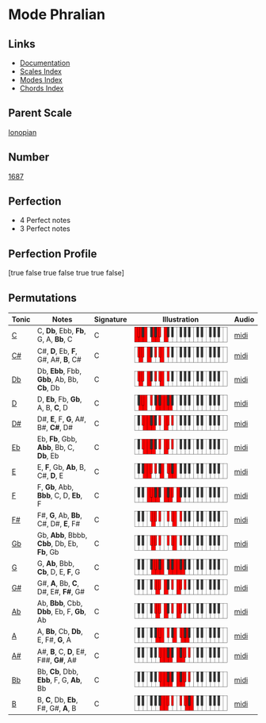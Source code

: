 # Mode Phralian

## Links

- [Documentation](index.md)
- [Scales Index](Scales.md)
- [Modes Index](Modes.md)
- [Chords Index](Chords.md)

## Parent Scale

[Ionopian](ScaleIonopian.md)

## Number

[1687](https://ianring.com/musictheory/scales/1687)

## Perfection

- 4 Perfect notes
- 3 Perfect notes

## Perfection Profile

[true false true false true true false]

## Permutations

| Tonic | Notes | Signature | Illustration | Audio |
|-------|-------|-----------|--------------|-------|
| [C](ModeCNaturalPhralian.md) | C, **Db**, Ebb, **Fb**, G, A, **Bb**, C | C | ![CNaturalPhralian](ModeCNaturalPhralian.png) | [midi](https://github.com/edipermadi/music/blob/main/docs/ModeCNaturalPhralian.mid?raw=true) |
| [C#](ModeCSharpPhralian.md) | C#, **D**, Eb, **F**, G#, A#, **B**, C# | C | ![CSharpPhralian](ModeCSharpPhralian.png) | [midi](https://github.com/edipermadi/music/blob/main/docs/ModeCSharpPhralian.mid?raw=true) |
| [Db](ModeDFlatPhralian.md) | Db, **Ebb**, Fbb, **Gbb**, Ab, Bb, **Cb**, Db | C | ![DFlatPhralian](ModeDFlatPhralian.png) | [midi](https://github.com/edipermadi/music/blob/main/docs/ModeDFlatPhralian.mid?raw=true) |
| [D](ModeDNaturalPhralian.md) | D, **Eb**, Fb, **Gb**, A, B, **C**, D | C | ![DNaturalPhralian](ModeDNaturalPhralian.png) | [midi](https://github.com/edipermadi/music/blob/main/docs/ModeDNaturalPhralian.mid?raw=true) |
| [D#](ModeDSharpPhralian.md) | D#, **E**, F, **G**, A#, B#, **C#**, D# | C | ![DSharpPhralian](ModeDSharpPhralian.png) | [midi](https://github.com/edipermadi/music/blob/main/docs/ModeDSharpPhralian.mid?raw=true) |
| [Eb](ModeEFlatPhralian.md) | Eb, **Fb**, Gbb, **Abb**, Bb, C, **Db**, Eb | C | ![EFlatPhralian](ModeEFlatPhralian.png) | [midi](https://github.com/edipermadi/music/blob/main/docs/ModeEFlatPhralian.mid?raw=true) |
| [E](ModeENaturalPhralian.md) | E, **F**, Gb, **Ab**, B, C#, **D**, E | C | ![ENaturalPhralian](ModeENaturalPhralian.png) | [midi](https://github.com/edipermadi/music/blob/main/docs/ModeENaturalPhralian.mid?raw=true) |
| [F](ModeFNaturalPhralian.md) | F, **Gb**, Abb, **Bbb**, C, D, **Eb**, F | C | ![FNaturalPhralian](ModeFNaturalPhralian.png) | [midi](https://github.com/edipermadi/music/blob/main/docs/ModeFNaturalPhralian.mid?raw=true) |
| [F#](ModeFSharpPhralian.md) | F#, **G**, Ab, **Bb**, C#, D#, **E**, F# | C | ![FSharpPhralian](ModeFSharpPhralian.png) | [midi](https://github.com/edipermadi/music/blob/main/docs/ModeFSharpPhralian.mid?raw=true) |
| [Gb](ModeGFlatPhralian.md) | Gb, **Abb**, Bbbb, **Cbb**, Db, Eb, **Fb**, Gb | C | ![GFlatPhralian](ModeGFlatPhralian.png) | [midi](https://github.com/edipermadi/music/blob/main/docs/ModeGFlatPhralian.mid?raw=true) |
| [G](ModeGNaturalPhralian.md) | G, **Ab**, Bbb, **Cb**, D, E, **F**, G | C | ![GNaturalPhralian](ModeGNaturalPhralian.png) | [midi](https://github.com/edipermadi/music/blob/main/docs/ModeGNaturalPhralian.mid?raw=true) |
| [G#](ModeGSharpPhralian.md) | G#, **A**, Bb, **C**, D#, E#, **F#**, G# | C | ![GSharpPhralian](ModeGSharpPhralian.png) | [midi](https://github.com/edipermadi/music/blob/main/docs/ModeGSharpPhralian.mid?raw=true) |
| [Ab](ModeAFlatPhralian.md) | Ab, **Bbb**, Cbb, **Dbb**, Eb, F, **Gb**, Ab | C | ![AFlatPhralian](ModeAFlatPhralian.png) | [midi](https://github.com/edipermadi/music/blob/main/docs/ModeAFlatPhralian.mid?raw=true) |
| [A](ModeANaturalPhralian.md) | A, **Bb**, Cb, **Db**, E, F#, **G**, A | C | ![ANaturalPhralian](ModeANaturalPhralian.png) | [midi](https://github.com/edipermadi/music/blob/main/docs/ModeANaturalPhralian.mid?raw=true) |
| [A#](ModeASharpPhralian.md) | A#, **B**, C, **D**, E#, F##, **G#**, A# | C | ![ASharpPhralian](ModeASharpPhralian.png) | [midi](https://github.com/edipermadi/music/blob/main/docs/ModeASharpPhralian.mid?raw=true) |
| [Bb](ModeBFlatPhralian.md) | Bb, **Cb**, Dbb, **Ebb**, F, G, **Ab**, Bb | C | ![BFlatPhralian](ModeBFlatPhralian.png) | [midi](https://github.com/edipermadi/music/blob/main/docs/ModeBFlatPhralian.mid?raw=true) |
| [B](ModeBNaturalPhralian.md) | B, **C**, Db, **Eb**, F#, G#, **A**, B | C | ![BNaturalPhralian](ModeBNaturalPhralian.png) | [midi](https://github.com/edipermadi/music/blob/main/docs/ModeBNaturalPhralian.mid?raw=true) |
